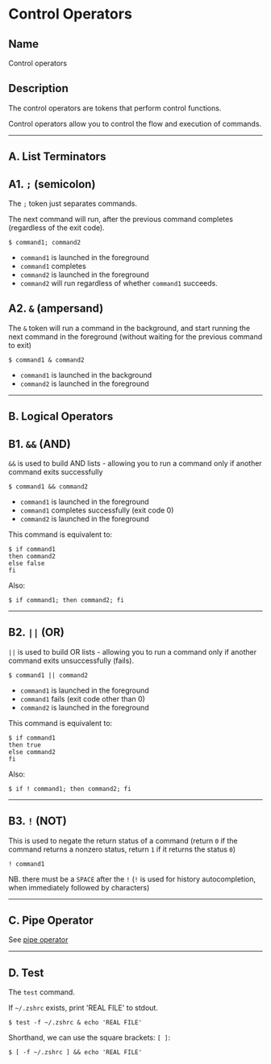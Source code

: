 # Control Operators

## Name
Control operators

## Description
The control operators are tokens that perform control functions.

Control operators allow you to control the flow and execution of commands.

---
## A. List Terminators

## A1. `;` (semicolon)
The `;` token just separates commands.

The next command will run, after the previous command completes (regardless of the exit code).
```
$ command1; command2
```
- `command1` is launched in the foreground
- `command1` completes
- `command2` is launched in the foreground
- `command2` will run regardless of whether `command1` succeeds.

## A2. `&` (ampersand)
The `&` token will run a command in the background, and start running the next command in the foreground (without waiting for the previous command to exit)

```
$ command1 & command2
```
- `command1` is launched in the background
- `command2` is launched in the foreground

----
## B. Logical Operators
## B1. `&&` (AND)
`&&` is used to build AND lists - allowing you to run a command only if another command exits successfully
```
$ command1 && command2
```
- `command1` is launched in the foreground
- `command1` completes successfully (exit code 0)
- `command2` is launched in the foreground

This command is equivalent to:
```
$ if command1
then command2
else false
fi
```

Also:
```
$ if command1; then command2; fi
```

----
## B2. `||` (OR)
`||` is used to build OR lists - allowing you to run a command only if another command exits unsuccessfully (fails).

```
$ command1 || command2
```
- `command1` is launched in the foreground
- `command1` fails (exit code other than 0)
- `command2` is launched in the foreground

This command is equivalent to:
```
$ if command1
then true
else command2
fi
```

Also:
```
$ if ! command1; then command2; fi
```


----
## B3. `!` (NOT)
This is used to negate the return status of a command (return `0` if the command returns a nonzero status, return `1` if it returns the status `0`)

```
! command1
```
NB. there must be a `SPACE` after the `!` (`!` is used for history autocompletion, when immediately followed by characters)


----
## C. Pipe Operator
See [pipe operator](/commands/pipe.md)

----
## D. Test
The `test` command.

If `~/.zshrc` exists, print 'REAL FILE' to stdout.
```
$ test -f ~/.zshrc & echo 'REAL FILE'
```

Shorthand, we can use the square brackets: `[ ]`:
```
$ [ -f ~/.zshrc ] && echo 'REAL FILE'
```

